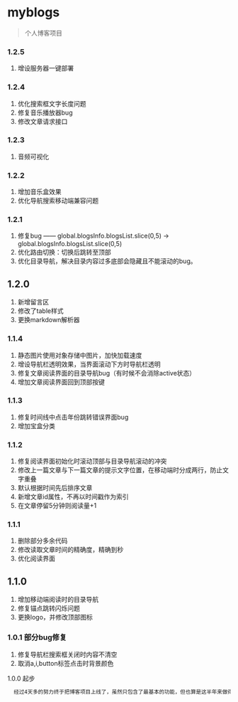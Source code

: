 # myblogs

> 个人博客项目

### 1.2.5
1. 增设服务器一键部署

### 1.2.4
1. 优化搜索框文字长度问题
2. 修复音乐播放器bug
3. 修改文章请求接口

### 1.2.3
1. 音频可视化

### 1.2.2
1. 增加音乐盒效果
2. 优化导航搜索移动端兼容问题

### 1.2.1
1. 修复bug —— global.blogsInfo.blogsList.slice(0,5) -> global.blogsInfo.blogsList.slice(0,5)
2. 优化路由切换：切换后跳转至顶部
3. 优化目录导航，解决目录内容过多底部会隐藏且不能滚动的bug。

## 1.2.0
1. 新增留言区
2. 修改了table样式
3. 更换markdown解析器

### 1.1.4
1. 静态图片使用对象存储中图片，加快加载速度
2. 增设导航栏透明效果，当界面滚动下方时导航栏透明
3. 修复文章阅读界面的目录导航bug（有时候不会消除active状态）
4. 增加文章阅读界面回到顶部按键

### 1.1.3
1. 修复时间线中点击年份跳转错误界面bug
2. 增加宝盒分类

### 1.1.2
1. 修复阅读界面初始化时滚动顶部与目录导航滚动的冲突
2. 修改上一篇文章与下一篇文章的提示文字位置，在移动端时分成两行，防止文字重叠
3. 默认根据时间先后排序文章
4. 新增文章id属性，不再以时间戳作为索引
5. 在文章停留5分钟则阅读量+1

### 1.1.1
1.  删除部分多余代码
2.  修改读取文章时间的精确度，精确到秒
3.  优化阅读界面

## 1.1.0
1. 增加移动端阅读时的目录导航
2. 修复锚点跳转闪烁问题
3. 更换logo，并修改顶部图标

### 1.0.1 部分bug修复
1. 修复导航栏搜索框关闭时内容不清空
2. 取消a,i,button标签点击时背景颜色

 1.0.0 起步
```bash
  经过4天多的努力终于把博客项目上线了，虽然只包含了最基本的功能，但也算是这半年来做得最好的项目了，后续继续完善……
```


